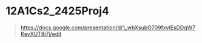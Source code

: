 # 12A1Cs2_2425Proj4

> https://docs.google.com/presentation/d/1_wbXsubO709fxylEsDDgW7KevXUT8j7i/edit
